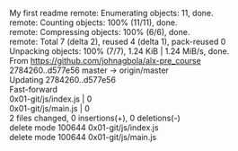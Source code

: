 My first readme
remote: Enumerating objects: 11, done.                                                                                                  
remote: Counting objects: 100% (11/11), done.                                                                                           
remote: Compressing objects: 100% (6/6), done.                                                                                          
remote: Total 7 (delta 2), reused 4 (delta 1), pack-reused 0                                                                            
Unpacking objects: 100% (7/7), 1.24 KiB | 1.24 MiB/s, done.                                                                             
From https://github.com/johnagbola/alx-pre_course                                                                                       
   2784260..d577e56  master     -> origin/master                                                                                        
Updating 2784260..d577e56                                                                                                               
Fast-forward                                                                                                                            
 0x01-git/js/index.js | 0                                                                                                               
 0x01-git/js/main.js  | 0                                                                                                               
 2 files changed, 0 insertions(+), 0 deletions(-)                                                                                       
 delete mode 100644 0x01-git/js/index.js                                                                                                
 delete mode 100644 0x01-git/js/main.js 
